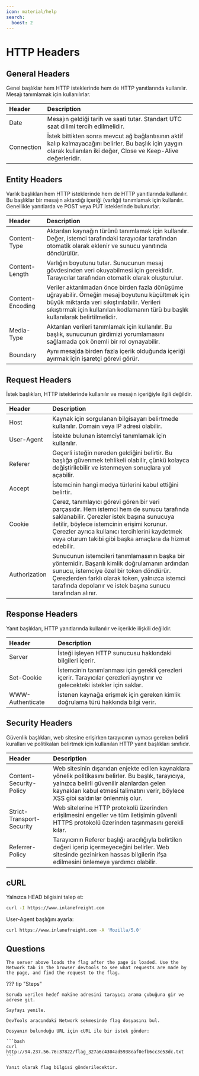 ```yaml
---
icon: material/help
search:
  boost: 2
---
```


# HTTP Headers

## General Headers

Genel başlıklar hem HTTP isteklerinde hem de HTTP yanıtlarında kullanılır. Mesajı tanımlamak için kullanılırlar.

| Header | Description |
|:---|:---|
| Date | Mesajın geldiği tarih ve saati tutar. Standart UTC saat dilimi tercih edilmelidir. |
| Connection | İstek bittikten sonra mevcut ağ bağlantısının aktif kalıp kalmayacağını belirler. Bu başlık için yaygın olarak kullanılan iki değer, Close ve Keep-Alive değerleridir. |

## Entity Headers

Varlık başlıkları hem HTTP isteklerinde hem de HTTP yanıtlarında kullanılır. Bu başlıklar bir mesajın aktardığı içeriği (varlığı) tanımlamak için kullanılır. Genellikle yanıtlarda ve POST veya PUT isteklerinde bulunurlar.

| Header | Description |
|:---|:---|
| Content-Type | Aktarılan kaynağın türünü tanımlamak için kullanılır. Değer, istemci tarafındaki tarayıcılar tarafından otomatik olarak eklenir ve sunucu yanıtında döndürülür. |
| Content-Length | Varlığın boyutunu tutar. Sunucunun mesaj gövdesinden veri okuyabilmesi için gereklidir. Tarayıcılar tarafından otomatik olarak oluşturulur. |
| Content-Encoding | Veriler aktarılmadan önce birden fazla dönüşüme uğrayabilir. Örneğin mesaj boyutunu küçültmek için büyük miktarda veri sıkıştırılabilir. Verileri sıkıştırmak için kullanılan kodlamanın türü bu başlık kullanılarak belirtilmelidir. |
| Media-Type | Aktarılan verileri tanımlamak için kullanılır. Bu başlık, sunucunun girdimizi yorumlamasını sağlamada çok önemli bir rol oynayabilir. |
| Boundary | Aynı mesajda birden fazla içerik olduğunda içeriği ayırmak için işaretçi görevi görür. |

## Request Headers

İstek başlıkları, HTTP isteklerinde kullanılır ve mesajın içeriğiyle ilgili değildir.

| Header | Description |
|:---|:---|
| Host | Kaynak için sorgulanan bilgisayarı belirtmede kullanılır. Domain veya IP adresi olabilir. |
| User-Agent | İstekte bulunan istemciyi tanımlamak için kullanılır. |
| Referer | Geçerli isteğin nereden geldiğini belirtir. Bu başlığa güvenmek tehlikeli olabilir, çünkü kolayca değiştirilebilir ve istenmeyen sonuçlara yol açabilir. |
| Accept | İstemcinin hangi medya türlerini kabul ettiğini belirtir. |
| Cookie | Çerez, tanımlayıcı görevi gören bir veri parçasıdır. Hem istemci hem de sunucu tarafında saklanabilir. Çerezler istek başına sunucuya iletilir, böylece istemcinin erişimi korunur. Çerezler ayrıca kullanıcı tercihlerini kaydetmek veya oturum takibi gibi başka amaçlara da hizmet edebilir. |
| Authorization | Sunucunun istemcileri tanımlamasının başka bir yöntemidir. Başarılı kimlik doğrulamanın ardından sunucu, istemciye özel bir token döndürür. Çerezlerden farklı olarak token, yalnızca istemci tarafında depolanır ve istek başına sunucu tarafından alınır. |

## Response Headers

Yanıt başlıkları, HTTP yanıtlarında kullanılır ve içerikle ilişkili değildir.

| Header | Description |
|:---|:---|
| Server | İsteği işleyen HTTP sunucusu hakkındaki bilgileri içerir. |
| Set-Cookie | İstemcinin tanımlanması için gerekli çerezleri içerir. Tarayıcılar çerezleri ayrıştırır ve gelecekteki istekler için saklar. |
| WWW-Authenticate | İstenen kaynağa erişmek için gereken kimlik doğrulama türü hakkında bilgi verir. |

## Security Headers

Güvenlik başlıkları, web sitesine erişirken tarayıcının uyması gereken belirli kuralları ve politikaları belirtmek için kullanılan HTTP yanıt başlıkları sınıfıdır.

| Header | Description |
|:---|:---|
| Content-Security-Policy | Web sitesinin dışarıdan enjekte edilen kaynaklara yönelik politikasını belirler. Bu başlık, tarayıcıya, yalnızca belirli güvenilir alanlardan gelen kaynakları kabul etmesi talimatını verir, böylece XSS gibi saldırılar önlenmiş olur. |
| Strict-Transport-Security | Web sitelerine HTTP protokolü üzerinden erişilmesini engeller ve tüm iletişimin güvenli HTTPS protokolü üzerinden taşınmasını gerekli kılar. |
| Referrer-Policy | Tarayıcının Referer başlığı aracılığıyla belirtilen değeri içerip içermeyeceğini belirler. Web sitesinde gezinirken hassas bilgilerin ifşa edilmesini önlemeye yardımcı olabilir. |

## cURL

Yalnızca HEAD bilgisini talep et:

```bash
curl -I https://www.inlanefreight.com
```

User-Agent başlığını ayarla:

```bash
curl https://www.inlanefreight.com -A 'Mozilla/5.0'
```

## Questions

```text
The server above loads the flag after the page is loaded. Use the Network tab in the browser devtools to see what requests are made by the page, and find the request to the flag.
```

??? tip "Steps"

    Soruda verilen hedef makine adresini tarayıcı arama çubuğuna gir ve adrese git.

    Sayfayı yenile.

    DevTools aracındaki Network sekmesinde flag dosyasını bul.

    Dosyanın bulunduğu URL için cURL ile bir istek gönder:

    ```bash
    curl http://94.237.56.76:37822/flag_327a6c4304ad5938eaf0efb6cc3e53dc.txt
    ```

    Yanıt olarak flag bilgisi gönderilecektir.
